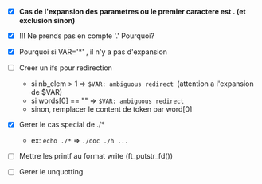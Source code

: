 - [X] **Cas de l'expansion des parametres ou le premier caractere est . (et exclusion sinon)**
- [X] !!! Ne prends pas en compte '.' Pourquoi?
- [X] Pourquoi si VAR='*' , il n'y a pas d'expansion


- [ ] Creer un ifs pour redirection
	- si nb_elem > 1 => `$VAR: ambiguous redirect `(attention a l'expansion de $VAR)
	- si words[0] == "" => `$VAR: ambiguous redirect `
	- sinon, remplacer le content de token par word[0]
- [X] Gerer le cas special de ./*
    - ex: `echo ./*` => `./doc ./h ...  `
- [ ] Mettre les printf au format write (ft_putstr_fd())
- [ ] Gerer le unquotting
